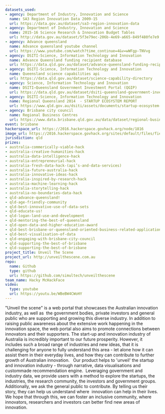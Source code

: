 ```yaml
---
datasets_used:
- agency: Department of Industry, Innovation and Science
  name: SA3 Region Innovation Data 2009-15
  url: https://data.gov.au/dataset/sa3-region-innovation-data
- agency: Department of Industry, Innovation and Science
  name: 2015-16 Science Research & Innovation Budget Tables
  url: http://data.gov.au/dataset/5f3e79ec-206b-4e69-a665-849f480fe7e9
- agency: Advance queensland
  name: Advance queensland youtube channel
  url: https://www.youtube.com/watch?time_continue=4&v=wWFgp-TNVvg
- agency: DSITI-Science, Information Technology and Innovation
  name: Advance Queensland funding recipient database
  url: https://data.qld.gov.au/dataset/advance-queensland-funding-recipients
- agency: DSITI-Science, Information Technology and Innovation
  name: Queensland science capabilities api
  url: https://data.qld.gov.au/dataset/science-capability-directory
- agency: Science, Information Technology and Innovation
  name: DSITI—Queensland Government Investment Portal (QGIP)
  url: https://data.qld.gov.au/dataset/dsiti-queensland-government-investment-portal-qgip
- agency: DSITI-Science, Information Technology and Innovation
  name: Regional Queensland 2014  - STARTUP ECOSYSTEM REPORT
  url: https://www.qld.gov.au/dsiti/assets/documents/startup-ecosystem-mapping-report.pdf
- agency: Brisbane city council
  name: Regional Business Centres
  url: https://www.data.brisbane.qld.gov.au/data/dataset/regional-business-centres
event: brisbane
hackerspace_url: https://2016.hackerspace.govhack.org/node/1816
image_url: https://2016.hackerspace.govhack.org/sites/default/files/field/image/unveilthesceneLogo.jpg
jurisdiction: qld
prizes:
- australia-commerically-viable-hack
- australia-creative-humanities-hack
- australia-data-intelligence-hack
- australia-entrepreneurial-hack
- australia-fresh-data-hack-(api’s-and-data-services)
- australia-future-australia-hack
- australia-innovative-ideas-hack
- australia-inspired-by-research-hack
- australia-machine-learning-hack
- australia-storytelling-hack
- australia-no-boundaries-data-hack
- qld-advance-queensland!
- qld-age-friendly-community
- qld-best-innovative-use-of-data-sets
- qld-educate-us!
- qld-logan-land-use-and-development
- qld-mentoring-the-best-of-queensland
- qld-open-data-and-higher-education-award
- qld-best-brisbane-or-queensland-oriented-business-related-application
- qld-best-visualisation-of-data
- qld-engaging-with-brisbane-city-council
- qld-supporting-the-best-of-brisbane
- qld-supporting-the-best-of-brisbane
project_title: Unveil The Scene
project_url: http://unveilthescene.com.au
repo:
  name: Github
  type: github
  url: https://github.com/simultech/unveilthescene
team_name: Hacky McHackFace
video:
  type: youtube
  url: https://youtu.be/WBeBW4CWoHY
---
```


"Unveil the scene" is a web portal that showcases the Australian innovation industry, as well as  the government bodies, private investors and general public who are supporting and growing this diverse industry. In addition to raising public awareness about the extensive work happening in the innovation space, the web portal also aims to promote connections between innovators and their supporters. The start-up and innovation industry of Australia is incredibly important to our future prosperity. However, it includes such a broad range of industries and new ideas, that it is challenging for anyone to fully understand this area - let alone how it can assist them in their everyday lives, and how they can contribute to further growth of Australian innovation.  
Our product helps to 'unveil' the startup and innovation industry - through narrative, data visualisations and custommade recommendation engine.  Leveraging government and industry data, we provide users with a method to explore the startups, the industries, the research community, the investors and government groups.
Additionally, we ask the general public to contribute. By telling us their story, they can help us understand where  innovation can help in their lives. We hope that through this, we can foster an inclusive community, where innovators, researchers and investors can better find new areas of innovation.